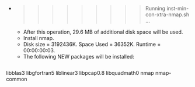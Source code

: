 * >>>>>>>>> Running inst-min-con-xtra-nmap.sh ...
  * After this operation, 29.6 MB of additional disk space will be used.
  * Install nmap.
  * Disk size = 3192436K. Space Used = 36352K. Runtime = 00:00:00:03.
  * The following NEW packages will be installed:
  ```bash
libblas3 libgfortran5 liblinear3 libpcap0.8 libquadmath0
nmap nmap-common
  ```
